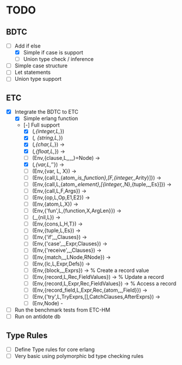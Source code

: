 # TODO

## BDTC
- [ ] Add if else
  - [X] Simple if case is support
  - [ ] Union type check / inference
- [ ] Simple case structure
- [ ] Let statements
- [ ] Union type support

## ETC
- [X] Integrate the BDTC to ETC
  - [X] Simple erlang function
  - [-] Full support
    - [X] (_,{integer,L,_})
    - [X] (_, {string,L,_})
    - [X] (_,{char,L,_}) ->
    - [X] (_,{float,L,_}) ->
    - [ ] (Env,{clause,L,_,_,_}=Node) ->
    - [X] (_,{var,L,'_'}) ->
    - [ ] (Env,{var, L, X}) ->
    - [ ] (Env,{call,L,{atom,_,is_function},[F,{integer,_,Arity}]}) ->
    - [ ] (Env,{call,L,{atom,_,element},[{integer,_,N},{tuple,_,Es}]}) ->
    - [ ] (Env,{call,L,F,Args}) ->
    - [ ] (Env,{op,L,Op,E1,E2}) ->
    - [ ] (Env,{atom,L,X}) ->
    - [ ] (Env,{'fun',L,{function,X,ArgLen}}) ->
    - [ ] (_,{nil,L}) ->
    - [ ] (Env,{cons,L,H,T}) ->
    - [ ] (Env,{tuple,L,Es}) ->
    - [ ] (Env,{'if',_,Clauses}) ->
    - [ ] (Env,{'case',_,Expr,Clauses}) ->
    - [ ] (Env,{'receive',_,Clauses}) ->
    - [ ] (Env,{match,_,LNode,RNode}) ->
    - [ ] (Env,{lc,L,Expr,Defs}) ->
    - [ ] (Env,{block,_,Exprs}) ->
    % Create a record value
    - [ ] (Env,{record,L,Rec,FieldValues}) ->
    % Update a record
    - [ ] (Env,{record,L,Expr,Rec,FieldValues}) ->
    % Access a record
    - [ ] (Env,{record_field,L,Expr,Rec,{atom,_,Field}}) ->
    - [ ] (Env,{'try',L,TryExprs,[],CatchClauses,AfterExprs}) ->
    - [ ] (Env,Node) -
- [ ] Run the benchmark tests from ETC-HM
- [ ] Run on antidote db

## Type Rules
- [ ] Define Type rules for core erlang
- [ ] Very basic using polymorphic bd type checking rules
